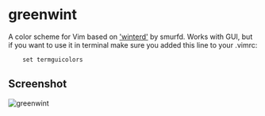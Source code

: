 # greenwint

A color scheme for Vim based on ['winterd'] by smurfd.
Works with GUI, but if you want to use it in terminal make sure you added 
this line to your .vimrc:

        set termguicolors

Screenshot
---

![greenwint](https://github.com/preocanin/greenwint/blob/master/images/greenwint.png)


   ['winterd']: <https://github.com/smurfd/winterd>
